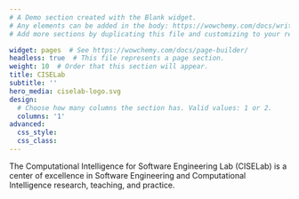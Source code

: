 ```yaml
---
# A Demo section created with the Blank widget.
# Any elements can be added in the body: https://wowchemy.com/docs/writing-markdown-latex/
# Add more sections by duplicating this file and customizing to your requirements.

widget: pages  # See https://wowchemy.com/docs/page-builder/
headless: true  # This file represents a page section.
weight: 10  # Order that this section will appear.
title: CISELab
subtitle: ''
hero_media: ciselab-logo.svg
design:
  # Choose how many columns the section has. Valid values: 1 or 2.
  columns: '1'
advanced:
  css_style:
  css_class:
---
```


The Computational Intelligence for Software Engineering Lab (CISELab) is a center of excellence in Software Engineering and Computational Intelligence research, teaching, and practice.
